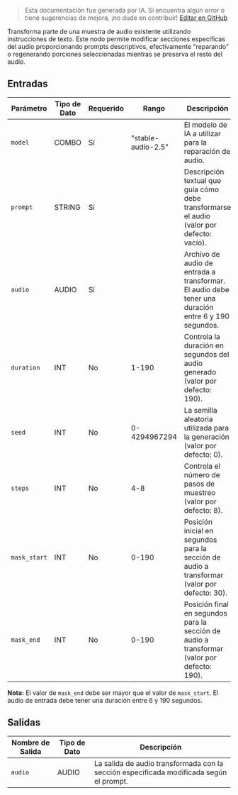 > Esta documentación fue generada por IA. Si encuentra algún error o tiene sugerencias de mejora, ¡no dude en contribuir! [Editar en GitHub](https://github.com/Comfy-Org/embedded-docs/blob/main/comfyui_embedded_docs/docs/StabilityAudioInpaint/es.md)

Transforma parte de una muestra de audio existente utilizando instrucciones de texto. Este nodo permite modificar secciones específicas del audio proporcionando prompts descriptivos, efectivamente "reparando" o regenerando porciones seleccionadas mientras se preserva el resto del audio.

## Entradas

| Parámetro | Tipo de Dato | Requerido | Rango | Descripción |
|-----------|-----------|----------|-------|-------------|
| `model` | COMBO | Sí | "stable-audio-2.5"<br> | El modelo de IA a utilizar para la reparación de audio. |
| `prompt` | STRING | Sí |  | Descripción textual que guía cómo debe transformarse el audio (valor por defecto: vacío). |
| `audio` | AUDIO | Sí |  | Archivo de audio de entrada a transformar. El audio debe tener una duración entre 6 y 190 segundos. |
| `duration` | INT | No | 1-190 | Controla la duración en segundos del audio generado (valor por defecto: 190). |
| `seed` | INT | No | 0-4294967294 | La semilla aleatoria utilizada para la generación (valor por defecto: 0). |
| `steps` | INT | No | 4-8 | Controla el número de pasos de muestreo (valor por defecto: 8). |
| `mask_start` | INT | No | 0-190 | Posición inicial en segundos para la sección de audio a transformar (valor por defecto: 30). |
| `mask_end` | INT | No | 0-190 | Posición final en segundos para la sección de audio a transformar (valor por defecto: 190). |

**Nota:** El valor de `mask_end` debe ser mayor que el valor de `mask_start`. El audio de entrada debe tener una duración entre 6 y 190 segundos.

## Salidas

| Nombre de Salida | Tipo de Dato | Descripción |
|-------------|-----------|-------------|
| `audio` | AUDIO | La salida de audio transformada con la sección especificada modificada según el prompt. |
